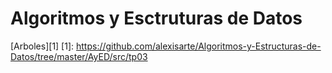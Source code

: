 # Algoritmos y Esctruturas de Datos

[Arboles][1] 
[1]: https://github.com/alexisarte/Algoritmos-y-Estructuras-de-Datos/tree/master/AyED/src/tp03
